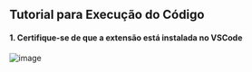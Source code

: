 ## Tutorial para Execução do Código
#### 1. Certifique-se de que a extensão está instalada no VSCode
![image](https://github.com/user-attachments/assets/c5d76d9d-d01e-44ab-9a0f-804fc333a5a9)

